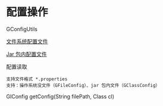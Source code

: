 # 配置操作

GConfigUtils

[文件系统配置文件](Untitled/Untitled.md)

[Jar 包内配置文件](Untitled/Jar.md)

配置读取

    支持文件格式 *.properties
    支持：操作系统没文件（GFileConfig）、jar 包内文件（GClassConfig）

<T extends GAbstractConfig> GIConfig getConfig(String filePath, Class<T> cl)